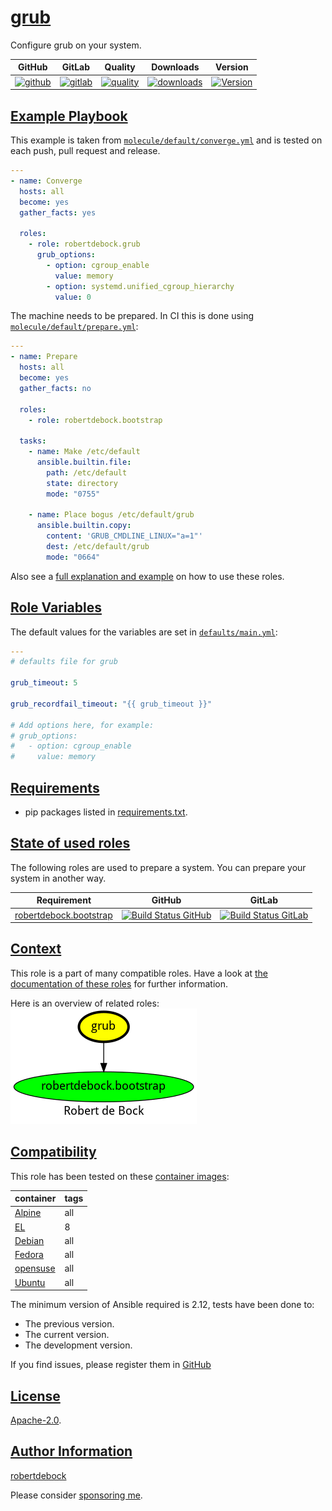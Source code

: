 # [grub](#grub)

Configure grub on your system.

|GitHub|GitLab|Quality|Downloads|Version|
|------|------|-------|---------|-------|
|[![github](https://github.com/robertdebock/ansible-role-grub/workflows/Ansible%20Molecule/badge.svg)](https://github.com/robertdebock/ansible-role-grub/actions)|[![gitlab](https://gitlab.com/robertdebock-iac/ansible-role-grub/badges/master/pipeline.svg)](https://gitlab.com/robertdebock-iac/ansible-role-grub)|[![quality](https://img.shields.io/ansible/quality/48762)](https://galaxy.ansible.com/robertdebock/grub)|[![downloads](https://img.shields.io/ansible/role/d/48762)](https://galaxy.ansible.com/robertdebock/grub)|[![Version](https://img.shields.io/github/release/robertdebock/ansible-role-grub.svg)](https://github.com/robertdebock/ansible-role-grub/releases/)|

## [Example Playbook](#example-playbook)

This example is taken from [`molecule/default/converge.yml`](https://github.com/robertdebock/ansible-role-grub/blob/master/molecule/default/converge.yml) and is tested on each push, pull request and release.

```yaml
---
- name: Converge
  hosts: all
  become: yes
  gather_facts: yes

  roles:
    - role: robertdebock.grub
      grub_options:
        - option: cgroup_enable
          value: memory
        - option: systemd.unified_cgroup_hierarchy
          value: 0
```

The machine needs to be prepared. In CI this is done using [`molecule/default/prepare.yml`](https://github.com/robertdebock/ansible-role-grub/blob/master/molecule/default/prepare.yml):

```yaml
---
- name: Prepare
  hosts: all
  become: yes
  gather_facts: no

  roles:
    - role: robertdebock.bootstrap

  tasks:
    - name: Make /etc/default
      ansible.builtin.file:
        path: /etc/default
        state: directory
        mode: "0755"

    - name: Place bogus /etc/default/grub
      ansible.builtin.copy:
        content: 'GRUB_CMDLINE_LINUX="a=1"'
        dest: /etc/default/grub
        mode: "0664"
```

Also see a [full explanation and example](https://robertdebock.nl/how-to-use-these-roles.html) on how to use these roles.

## [Role Variables](#role-variables)

The default values for the variables are set in [`defaults/main.yml`](https://github.com/robertdebock/ansible-role-grub/blob/master/defaults/main.yml):

```yaml
---
# defaults file for grub

grub_timeout: 5

grub_recordfail_timeout: "{{ grub_timeout }}"

# Add options here, for example:
# grub_options:
#   - option: cgroup_enable
#     value: memory
```

## [Requirements](#requirements)

- pip packages listed in [requirements.txt](https://github.com/robertdebock/ansible-role-grub/blob/master/requirements.txt).

## [State of used roles](#state-of-used-roles)

The following roles are used to prepare a system. You can prepare your system in another way.

| Requirement | GitHub | GitLab |
|-------------|--------|--------|
|[robertdebock.bootstrap](https://galaxy.ansible.com/robertdebock/bootstrap)|[![Build Status GitHub](https://github.com/robertdebock/ansible-role-bootstrap/workflows/Ansible%20Molecule/badge.svg)](https://github.com/robertdebock/ansible-role-bootstrap/actions)|[![Build Status GitLab](https://gitlab.com/robertdebock-iac/ansible-role-bootstrap/badges/master/pipeline.svg)](https://gitlab.com/robertdebock-iac/ansible-role-bootstrap)|

## [Context](#context)

This role is a part of many compatible roles. Have a look at [the documentation of these roles](https://robertdebock.nl/) for further information.

Here is an overview of related roles:
![dependencies](https://raw.githubusercontent.com/robertdebock/ansible-role-grub/png/requirements.png "Dependencies")

## [Compatibility](#compatibility)

This role has been tested on these [container images](https://hub.docker.com/u/robertdebock):

|container|tags|
|---------|----|
|[Alpine](https://hub.docker.com/repository/docker/robertdebock/alpine/general)|all|
|[EL](https://hub.docker.com/repository/docker/robertdebock/enterpriselinux/general)|8|
|[Debian](https://hub.docker.com/repository/docker/robertdebock/debian/general)|all|
|[Fedora](https://hub.docker.com/repository/docker/robertdebock/fedora/general)|all|
|[opensuse](https://hub.docker.com/repository/docker/robertdebock/opensuse/general)|all|
|[Ubuntu](https://hub.docker.com/repository/docker/robertdebock/ubuntu/general)|all|

The minimum version of Ansible required is 2.12, tests have been done to:

- The previous version.
- The current version.
- The development version.

If you find issues, please register them in [GitHub](https://github.com/robertdebock/ansible-role-grub/issues)

## [License](#license)

[Apache-2.0](https://github.com/robertdebock/ansible-role-grub/blob/master/LICENSE).

## [Author Information](#author-information)

[robertdebock](https://robertdebock.nl/)

Please consider [sponsoring me](https://github.com/sponsors/robertdebock).
